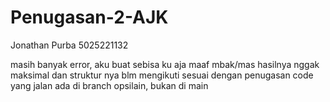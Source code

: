 # Penugasan-2-AJK

Jonathan Purba
5025221132


masih banyak error, aku buat sebisa ku aja maaf mbak/mas hasilnya nggak maksimal dan struktur nya blm mengikuti sesuai dengan penugasan
code yang jalan ada di branch opsilain, bukan di main

